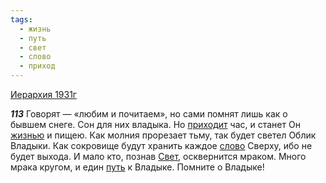 ```yaml
---
tags:
  - жизнь
  - путь
  - свет
  - слово
  - приход
---
```


[Иерархия 1931г](https://127.0.0.1:4002/agni/1931)

___113___
Говорят — «любим и почитаем», но сами помнят лишь как о бывшем снеге. Сон для них владыка. Но [приходит](../../../tags/#приход) час, и станет Он [жизнью](../../../tags/#жизнь) и пищею. Как молния прорезает тьму, так будет светел Облик Владыки. Как сокровище будут хранить каждое [слово](../../../tags/#слово) Сверху, ибо не будет выхода. И мало кто, познав [Свет](../../../tags/#свет), осквернится мраком. Много мрака кругом, и един [путь](../../../tags/#путь) к Владыке. Помните о Владыке!   

